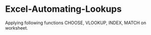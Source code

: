 # Excel-Automating-Lookups
Applying following functions CHOOSE, VLOOKUP, INDEX, MATCH on worksheet.
